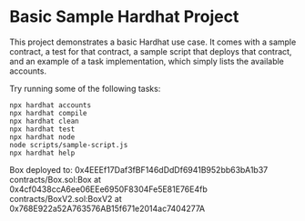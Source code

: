 # Basic Sample Hardhat Project

This project demonstrates a basic Hardhat use case. It comes with a sample contract, a test for that contract, a sample script that deploys that contract, and an example of a task implementation, which simply lists the available accounts.

Try running some of the following tasks:

```shell
npx hardhat accounts
npx hardhat compile
npx hardhat clean
npx hardhat test
npx hardhat node
node scripts/sample-script.js
npx hardhat help
```

Box deployed to: 0x4EEEf17Daf3fBF146dDdDf6941B952bb63bA1b37
contracts/Box.sol:Box at 0x4cf0438ccA6ee06EEe6950F8304Fe5E81E76E4fb
contracts/BoxV2.sol:BoxV2 at 0x768E922a52A763576AB15f671e2014ac7404277A
